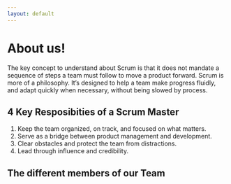 ```yaml
---
layout: default
---
```


# About us!
The key concept to understand about Scrum is that it does not mandate a sequence of steps a team must follow to move a product forward. Scrum is more of a philosophy. It’s designed to help a team make progress fluidly, and adapt quickly when necessary, without being slowed by process.

## 4 Key Resposibities of a Scrum Master
1. Keep the team organized, on track, and focused on what matters.
2. Serve as a bridge between product management and development.
3. Clear obstacles and protect the team from distractions.
4. Lead through influence and credibility.

## The different members of our Team

